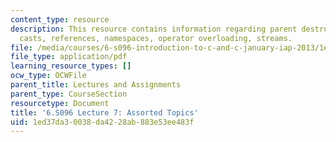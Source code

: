 ```yaml
---
content_type: resource
description: This resource contains information regarding parent destructors, C++
  casts, references, namespaces, operator overloading, streams.
file: /media/courses/6-s096-introduction-to-c-and-c-january-iap-2013/1ed37da30038da4228ab883e53ee483f_MIT6_S096_IAP13_lec7.pdf
file_type: application/pdf
learning_resource_types: []
ocw_type: OCWFile
parent_title: Lectures and Assignments
parent_type: CourseSection
resourcetype: Document
title: '6.S096 Lecture 7: Assorted Topics'
uid: 1ed37da3-0038-da42-28ab-883e53ee483f
---
```

